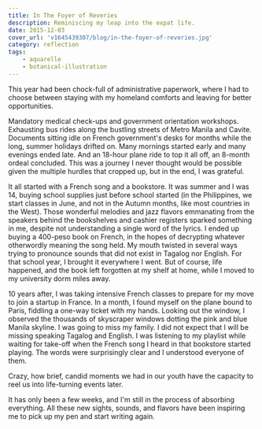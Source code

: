 ```yaml
---
title: In The Foyer of Reveries
description: Reminiscing my leap into the expat life.
date: 2015-12-03
cover_url: 'v1645439307/blog/in-the-foyer-of-reveries.jpg'
category: reflection
tags:
    - aquarelle
    - botanical-illustration
---
```


This year had been chock-full of administrative paperwork, where I had to choose between staying with my homeland comforts and leaving for better opportunities.

Mandatory medical check-ups and government orientation workshops. Exhausting bus rides along the bustling streets of Metro Manila and Cavite. Documents sitting idle on French government's desks for months while the long, summer holidays drifted on. Many mornings started early and many evenings ended late. And an 18-hour plane ride to top it all off, an 8-month ordeal concluded. This was a journey I never thought would be possible given the multiple hurdles that cropped up, but in the end, I was grateful.

It all started with a French song and a bookstore. It was summer and I was 14, buying school supplies just before school started (in the Philippines, we start classes in June, and not in the Autumn months, like most countries in the West). Those wonderful melodies and jazz flavors emmanating from the speakers behind the bookshelves and cashier registers sparked something in me, despite not understanding a single word of the lyrics. I ended up buying a 400-peso book on French, in the hopes of decrypting whatever otherwordly meaning the song held. My mouth twisted in several ways trying to pronounce sounds that did not exist in Tagalog nor English. For that school year, I brought it everywhere I went. But of course, life happened, and the book left forgotten at my shelf at home, while I moved to my university dorm miles away.

10 years after, I was taking intensive French classes to prepare for my move to join a startup in France. In a month, I found myself on the plane bound to Paris, fiddling a one-way ticket with my hands. Looking out the window, I observed the thousands of skyscraper windows dotting the pink and blue Manila skyline. I was going to miss my family. I did not expect that I will be missing speaking Tagalog and English. I was listening to my playlist while waiting for take-off when the French song I heard in that bookstore started playing. The words were surprisingly clear and I understood everyone of them.

Crazy, how brief, candid moments we had in our youth have the capacity to reel us into life-turning events later.

It has only been a few weeks, and I'm still in the process of absorbing everything. All these new sights, sounds, and flavors have been inspiring me to pick up my pen and start writing again.